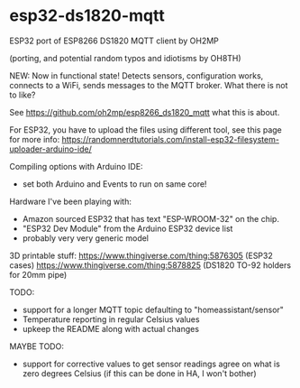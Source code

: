 # esp32-ds1820-mqtt

ESP32 port of ESP8266 DS1820 MQTT client by OH2MP

(porting, and potential random typos and idiotisms by OH8TH)

NEW: Now in functional state! Detects sensors, configuration works, connects to a WiFi,
sends messages to the MQTT broker. What there is not to like?

See https://github.com/oh2mp/esp8266_ds1820_mqtt what this is about.

For ESP32, you have to upload the files using different tool, see this page for more info:
https://randomnerdtutorials.com/install-esp32-filesystem-uploader-arduino-ide/

Compiling options with Arduino IDE:
- set both Arduino and Events to run on same core!

Hardware I've been playing with:
- Amazon sourced ESP32 that has text "ESP-WROOM-32" on the chip.
- "ESP32 Dev Module" from the Arduino ESP32 device list
- probably very very generic model

3D printable stuff:
https://www.thingiverse.com/thing:5876305 (ESP32 cases)
https://www.thingiverse.com/thing:5878825 (DS1820 TO-92 holders for 20mm pipe)


TODO:
- support for a longer MQTT topic defaulting to "homeassistant/sensor"
- Temperature reporting in regular Celsius values
- upkeep the README along with actual changes

MAYBE TODO:
- support for corrective values to get sensor readings agree on what is zero degrees Celsius
(if this can be done in HA, I won't bother)
